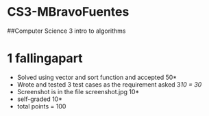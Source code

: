 # CS3-MBravoFuentes
##Computer Science 3 intro to algorithms

# 1 fallingapart
- Solved using vector and sort function and accepted 50*
- Wrote and tested 3 test cases as the requirement asked 3*10 = 30*
- Screenshot is in the file screenshot.jpg 10*
- self-graded 10*
- total points = 100
